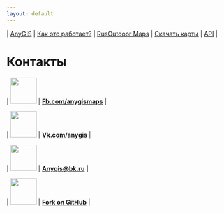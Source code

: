 ```yaml
---
layout: default
---
```


| [AnyGIS][01] | [Как это работает?][02] | [RusOutdoor Maps][03] | [Скачать карты][04] | [API][05] |


[01]: http://www.anygis.ru/index
[02]: http://www.anygis.ru/Web/Html/Description_ru
[03]: http://www.anygis.ru/Web/Html/RusOutdoor_ru
[04]: http://www.anygis.ru/Web/Html/DownloadPage_ru
[05]: http://www.anygis.ru/Web/Html/Api_ru



# Контакты

| <img src="http://www.anygis.ru/Web/Img/icon_fb.png" width="60"/> | **[Fb.com/anygismaps][10]** |

| <img src="http://www.anygis.ru/Web/Img/icon_vk.png" width="60"/> | **[Vk.com/anygis][11]** |

| <img src="http://www.anygis.ru/Web/Img/icon_email.png" width="60"/> | **[Anygis@bk.ru][12]** |

| <img src="http://www.anygis.ru/Web/Img/icon_git.png" width="60"/> | **[Fork on GitHub][13]** |







[10]: https://www.facebook.com/anygismaps
[11]: https://vk.com/anygis
[12]: mailto:anygis@bk.ru
[13]: https://github.com/nnngrach/AnyGIS_server
[14]: https://github.com/nnngrach/AnyGIS_server




